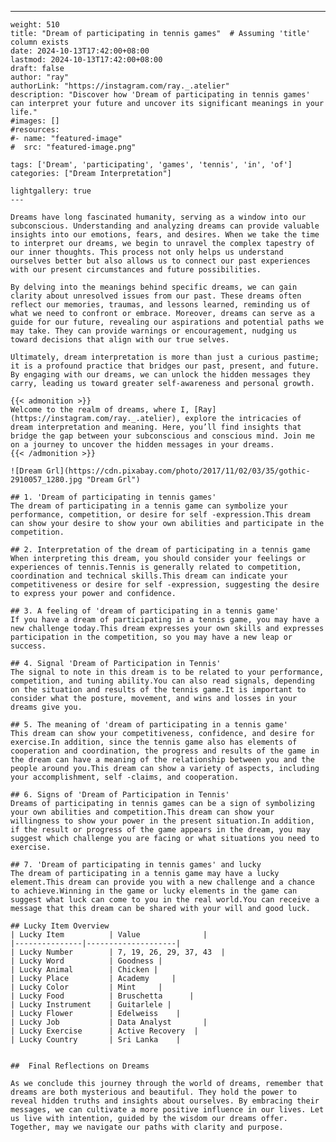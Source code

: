---
    weight: 510
    title: "Dream of participating in tennis games"  # Assuming 'title' column exists
    date: 2024-10-13T17:42:00+08:00
    lastmod: 2024-10-13T17:42:00+08:00
    draft: false
    author: "ray"
    authorLink: "https://instagram.com/ray._.atelier"
    description: "Discover how 'Dream of participating in tennis games' can interpret your future and uncover its significant meanings in your life."
    #images: []
    #resources:
    #- name: "featured-image"
    #  src: "featured-image.png"
    
    tags: ['Dream', 'participating', 'games', 'tennis', 'in', 'of']
    categories: ["Dream Interpretation"]
    
    lightgallery: true
    ---
    
    Dreams have long fascinated humanity, serving as a window into our subconscious. Understanding and analyzing dreams can provide valuable insights into our emotions, fears, and desires. When we take the time to interpret our dreams, we begin to unravel the complex tapestry of our inner thoughts. This process not only helps us understand ourselves better but also allows us to connect our past experiences with our present circumstances and future possibilities.
    
    By delving into the meanings behind specific dreams, we can gain clarity about unresolved issues from our past. These dreams often reflect our memories, traumas, and lessons learned, reminding us of what we need to confront or embrace. Moreover, dreams can serve as a guide for our future, revealing our aspirations and potential paths we may take. They can provide warnings or encouragement, nudging us toward decisions that align with our true selves.
    
    Ultimately, dream interpretation is more than just a curious pastime; it is a profound practice that bridges our past, present, and future. By engaging with our dreams, we can unlock the hidden messages they carry, leading us toward greater self-awareness and personal growth.
    
    {{< admonition >}}
    Welcome to the realm of dreams, where I, [Ray](https://instagram.com/ray._.atelier), explore the intricacies of dream interpretation and meaning. Here, you’ll find insights that bridge the gap between your subconscious and conscious mind. Join me on a journey to uncover the hidden messages in your dreams.
    {{< /admonition >}}
    
    ![Dream Grl](https://cdn.pixabay.com/photo/2017/11/02/03/35/gothic-2910057_1280.jpg "Dream Grl")
    
    ## 1. 'Dream of participating in tennis games'
    The dream of participating in a tennis game can symbolize your performance, competition, or desire for self -expression.This dream can show your desire to show your own abilities and participate in the competition.
    
    ## 2. Interpretation of the dream of participating in a tennis game
    When interpreting this dream, you should consider your feelings or experiences of tennis.Tennis is generally related to competition, coordination and technical skills.This dream can indicate your competitiveness or desire for self -expression, suggesting the desire to express your power and confidence.
    
    ## 3. A feeling of 'dream of participating in a tennis game'
    If you have a dream of participating in a tennis game, you may have a new challenge today.This dream expresses your own skills and expresses participation in the competition, so you may have a new leap or success.
    
    ## 4. Signal 'Dream of Participation in Tennis'
    The signal to note in this dream is to be related to your performance, competition, and tuning ability.You can also read signals, depending on the situation and results of the tennis game.It is important to consider what the posture, movement, and wins and losses in your dreams give you.
    
    ## 5. The meaning of 'dream of participating in a tennis game'
    This dream can show your competitiveness, confidence, and desire for exercise.In addition, since the tennis game also has elements of cooperation and coordination, the progress and results of the game in the dream can have a meaning of the relationship between you and the people around you.This dream can show a variety of aspects, including your accomplishment, self -claims, and cooperation.
    
    ## 6. Signs of 'Dream of Participation in Tennis'
    Dreams of participating in tennis games can be a sign of symbolizing your own abilities and competition.This dream can show your willingness to show your power in the present situation.In addition, if the result or progress of the game appears in the dream, you may suggest which challenge you are facing or what situations you need to exercise.
    
    ## 7. 'Dream of participating in tennis games' and lucky
    The dream of participating in a tennis game may have a lucky element.This dream can provide you with a new challenge and a chance to achieve.Winning in the game or lucky elements in the game can suggest what luck can come to you in the real world.You can receive a message that this dream can be shared with your will and good luck.
    
    ## Lucky Item Overview
    | Lucky Item          | Value              |
    |---------------|--------------------|
    | Lucky Number        | 7, 19, 26, 29, 37, 43  |
    | Lucky Word          | Goodness |
    | Lucky Animal        | Chicken |
    | Lucky Place         | Academy     |
    | Lucky Color         | Mint     |
    | Lucky Food          | Bruschetta      |
    | Lucky Instrument    | Guitarlele |
    | Lucky Flower        | Edelweiss    |
    | Lucky Job           | Data Analyst       |
    | Lucky Exercise      | Active Recovery  |
    | Lucky Country       | Sri Lanka    |
    
    
    ##  Final Reflections on Dreams
    
    As we conclude this journey through the world of dreams, remember that dreams are both mysterious and beautiful. They hold the power to reveal hidden truths and insights about ourselves. By embracing their messages, we can cultivate a more positive influence in our lives. Let us live with intention, guided by the wisdom our dreams offer. Together, may we navigate our paths with clarity and purpose.
    